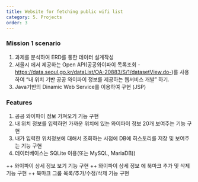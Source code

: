 ```yaml
---
title: Website for fetching public wifi list
category: 5. Projects
order: 3
---
```


### Mission 1 scenario

1. 과제를 분석하여 ERD를 통한 데이터 설계작성
2. 서울시 에서 제공하는 Open API(공공와이파이 목록조회 -https://data.seoul.go.kr/dataList/OA-20883/S/1/datasetView.do-)를 사용하여  “내 위치 기반 공공 와이파이 정보를 제공하는 웹서비스 개발” 하기.
3. Java기반의 Dinamic Web Service를 이용하여 구현 (JSP)

### Features

1. 공공 와이파이 정보 가져오기 기능 구현
2. 내 위치 정보를 입력하면 가까운 위치에 있는 와이파이 정보 20개 보여주는 기능 구현
3. 내가 입력한 위치정보에 대해서 조회하는 시점에 DB에 히스토리를 저장 및 보여주는 기능 구현
4. 데이터베이스는 SQLite 이용(또는 MySQL, MariaDB))

++ 와이파이 상세 정보 보기 기능 구현
++ 와이파이 상세 정보 에 북마크 추가 및 삭제기능 구현
++ 북마크 그룹 목록/추가/수정/삭제 기능 구현

